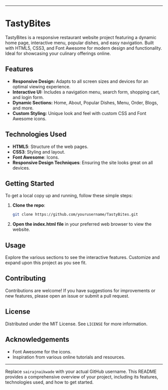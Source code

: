 
---

# TastyBites

TastyBites is a responsive restaurant website project featuring a dynamic home page, interactive menu, popular dishes, and easy navigation. Built with HTML5, CSS3, and Font Awesome for modern design and functionality. Ideal for showcasing your culinary offerings online.

## Features

- **Responsive Design:** Adapts to all screen sizes and devices for an optimal viewing experience.
- **Interactive UI:** Includes a navigation menu, search form, shopping cart, and login form.
- **Dynamic Sections:** Home, About, Popular Dishes, Menu, Order, Blogs, and more.
- **Custom Styling:** Unique look and feel with custom CSS and Font Awesome icons.

## Technologies Used

- **HTML5**: Structure of the web pages.
- **CSS3**: Styling and layout.
- **Font Awesome**: Icons.
- **Responsive Design Techniques**: Ensuring the site looks great on all devices.

## Getting Started

To get a local copy up and running, follow these simple steps:

1. **Clone the repo**:
   ```bash
   git clone https://github.com/yourusername/TastyBites.git
   ```
2. **Open the index.html file** in your preferred web browser to view the website.

## Usage

Explore the various sections to see the interactive features. Customize and expand upon this project as you see fit.

## Contributing

Contributions are welcome! If you have suggestions for improvements or new features, please open an issue or submit a pull request.

## License

Distributed under the MIT License. See `LICENSE` for more information.

## Acknowledgements

- Font Awesome for the icons.
- Inspiration from various online tutorials and resources.

---

Replace `sairajnaikwade` with your actual GitHub username. This README provides a comprehensive overview of your project, including its features, technologies used, and how to get started.
